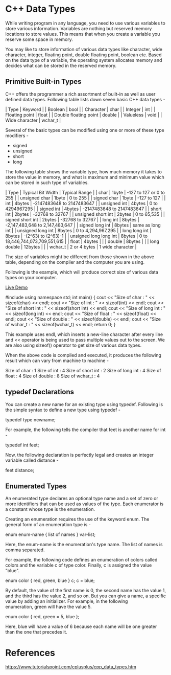 # C++ Data Types

While writing program in any language, you need to use various variables to store various information. Variables are nothing but reserved memory locations to store values. This means that when you create a variable you reserve some space in memory.

You may like to store information of various data types like character, wide character, integer, floating point, double floating point, boolean etc. Based on the data type of a variable, the operating system allocates memory and decides what can be stored in the reserved memory.

Primitive Built-in Types
------------------------

C++ offers the programmer a rich assortment of built-in as well as user defined data types. Following table lists down seven basic C++ data types -

| Type | Keyword |
| Boolean | bool |
| Character | char |
| Integer | int |
| Floating point | float |
| Double floating point | double |
| Valueless | void |
| Wide character | wchar_t |

Several of the basic types can be modified using one or more of these type modifiers -

-   signed
-   unsigned
-   short
-   long

The following table shows the variable type, how much memory it takes to store the value in memory, and what is maximum and minimum value which can be stored in such type of variables.

| Type | Typical Bit Width | Typical Range |
| char | 1byte | -127 to 127 or 0 to 255 |
| unsigned char | 1byte | 0 to 255 |
| signed char | 1byte | -127 to 127 |
| int | 4bytes | -2147483648 to 2147483647 |
| unsigned int | 4bytes | 0 to 4294967295 |
| signed int | 4bytes | -2147483648 to 2147483647 |
| short int | 2bytes | -32768 to 32767 |
| unsigned short int | 2bytes | 0 to 65,535 |
| signed short int | 2bytes | -32768 to 32767 |
| long int | 8bytes | -2,147,483,648 to 2,147,483,647 |
| signed long int | 8bytes | same as long int |
| unsigned long int | 8bytes | 0 to 4,294,967,295 |
| long long int | 8bytes | -(2^63) to (2^63)-1 |
| unsigned long long int | 8bytes | 0 to 18,446,744,073,709,551,615 |
| float | 4bytes |  |
| double | 8bytes |  |
| long double | 12bytes |  |
| wchar_t | 2 or 4 bytes | 1 wide character |

The size of variables might be different from those shown in the above table, depending on the compiler and the computer you are using.

Following is the example, which will produce correct size of various data types on your computer.

[Live Demo](http://tpcg.io/iKNn78)

#include  <iostream>  using  namespace std;  int main()  { cout <<  "Size of char : "  <<  sizeof(char)  << endl; cout <<  "Size of int : "  <<  sizeof(int)  << endl; cout <<  "Size of short int : "  <<  sizeof(short  int)  << endl; cout <<  "Size of long int : "  <<  sizeof(long  int)  << endl; cout <<  "Size of float : "  <<  sizeof(float)  << endl; cout <<  "Size of double : "  <<  sizeof(double)  << endl; cout <<  "Size of wchar_t : "  <<  sizeof(wchar_t)  << endl;  return  0;  }

This example uses endl, which inserts a new-line character after every line and << operator is being used to pass multiple values out to the screen. We are also using sizeof() operator to get size of various data types.

When the above code is compiled and executed, it produces the following result which can vary from machine to machine -

Size of char : 1
Size of int : 4
Size of short int : 2
Size of long int : 4
Size of float : 4
Size of double : 8
Size of wchar_t : 4

typedef Declarations
--------------------

You can create a new name for an existing type using typedef. Following is the simple syntax to define a new type using typedef -

typedef type newname;

For example, the following tells the compiler that feet is another name for int -

typedef int feet;

Now, the following declaration is perfectly legal and creates an integer variable called distance -

feet distance;

Enumerated Types
----------------

An enumerated type declares an optional type name and a set of zero or more identifiers that can be used as values of the type. Each enumerator is a constant whose type is the enumeration.

Creating an enumeration requires the use of the keyword enum. The general form of an enumeration type is -

enum enum-name { list of names } var-list;

Here, the enum-name is the enumeration's type name. The list of names is comma separated.

For example, the following code defines an enumeration of colors called colors and the variable c of type color. Finally, c is assigned the value "blue".

enum color { red, green, blue } c;
c = blue;

By default, the value of the first name is 0, the second name has the value 1, and the third has the value 2, and so on. But you can give a name, a specific value by adding an initializer. For example, in the following enumeration, green will have the value 5.

enum color { red, green = 5, blue };

Here, blue will have a value of 6 because each name will be one greater than the one that precedes it.

# References
https://www.tutorialspoint.com/cplusplus/cpp_data_types.htm
